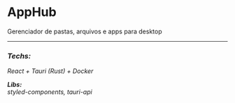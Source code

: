# AppHub
Gerenciador de pastas, arquivos e apps para desktop

___

### <em>Techs:
React + Tauri (Rust) + Docker


<strong>Libs:</strong> <br> styled-components, tauri-api
